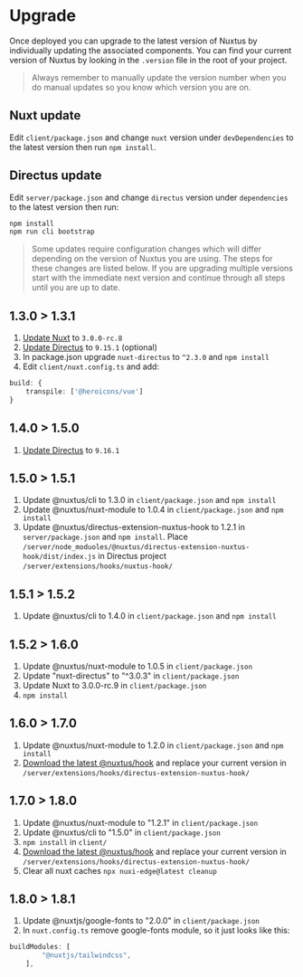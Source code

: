 # Upgrade

Once deployed you can upgrade to the latest version of Nuxtus by individually updating the associated components. You can find your current version of Nuxtus by looking in the `.version` file in the root of your project.

> Always remember to manually update the version number when you do manual updates so you know which version you are on.

## Nuxt update

Edit `client/package.json` and change `nuxt` version under `devDependencies` to the latest version then run `npm install`.

## Directus update

Edit `server/package.json` and change `directus` version under `dependencies` to the latest version then run:

```bash
npm install
npm run cli bootstrap
```

> Some updates require configuration changes which will differ depending on the version of Nuxtus you are using. The steps for these changes are listed below. If you are upgrading multiple versions start with the immediate next version and continue through all steps until you are up to date.

## 1.3.0 > 1.3.1

1. [Update Nuxt](#nuxt-update) to `3.0.0-rc.8`
2. [Update Directus](#directus-update) to `9.15.1` (optional)
3. In package.json upgrade `nuxt-directus` to `^2.3.0` and `npm install`
4. Edit `client/nuxt.config.ts` and add:

```typescript
build: {
	transpile: ['@heroicons/vue']
}
```

## 1.4.0 > 1.5.0

1. [Update Directus](#directus-update) to `9.16.1`

## 1.5.0 > 1.5.1

1. Update @nuxtus/cli to 1.3.0 in `client/package.json` and `npm install`
2. Update @nuxtus/nuxt-module to 1.0.4 in `client/package.json` and `npm install`
3. Update @nuxtus/directus-extension-nuxtus-hook to 1.2.1 in `server/package.json` and `npm install`. Place `/server/node_moduoles/@nuxtus/directus-extension-nuxtus-hook/dist/index.js` in Directus project `/server/extensions/hooks/nuxtus-hook/`

## 1.5.1 > 1.5.2

1. Update @nuxtus/cli to 1.4.0 in `client/package.json` and `npm install`

## 1.5.2 > 1.6.0

1. Update @nuxtus/nuxt-module to 1.0.5 in `client/package.json`
2. Update "nuxt-directus" to "^3.0.3" in `client/package.json`
3. Update Nuxt to 3.0.0-rc.9 in `client/package.json`
4. `npm install`

## 1.6.0 > 1.7.0

1. Update @nuxtus/nuxt-module to 1.2.0 in `client/package.json` and `npm install`
2. [Download the latest @nuxtus/hook](directus-extension.md) and replace your current version in `/server/extensions/hooks/directus-extension-nuxtus-hook/`

## 1.7.0 > 1.8.0

1. Update @nuxtus/nuxt-module to "1.2.1" in `client/package.json`
2. Update @nuxtus/cli to "1.5.0" in `client/package.json`
3. `npm install` in `client/`
4. [Download the latest @nuxtus/hook](directus-extension.md) and replace your current version in `/server/extensions/hooks/directus-extension-nuxtus-hook/`
5. Clear all nuxt caches `npx nuxi-edge@latest cleanup`

## 1.8.0 > 1.8.1

1. Update @nuxtjs/google-fonts to "2.0.0" in `client/package.json`
2. In `nuxt.config.ts` remove google-fonts module, so it just looks like this:

```ts
buildModules: [
		"@nuxtjs/tailwindcss",
	],
```
